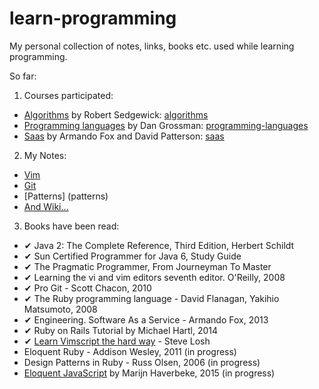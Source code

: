 # learn-programming

My personal collection of notes, links, books etc. used while learning programming.

So far:

1. Courses participated:
  - [Algorithms](https://www.coursera.org/course/algs4partI) by Robert Sedgewick: [algorithms](course/algorithms)
  - [Programming languages](https://www.coursera.org/course/proglang) by Dan Grossman: [programming-languages](course/programming-languages)
  - [Saas](https://www.edx.org/course/engineering-software-service-uc-berkeleyx-cs169-1x) by Armando Fox and David Patterson: [saas](course/saas)
2. My Notes:
  - [Vim](note/vim.md)
  - [Git](note/git.md)
  - [Patterns] (patterns)
  - [And Wiki...](https://github.com/veelenga/learn-programming/wiki)
3. Books have been read:
  * ✔ Java 2: The Complete Reference, Third Edition, Herbert Schildt
  * ✔ Sun Certified Programmer for Java 6, Study Guide
  * ✔ The Pragmatic Programmer, From Journeyman To Master
  * ✔ Learning the vi and vim editors seventh editor. O'Reilly, 2008
  * ✔ Pro Git - Scott Chacon, 2010
  * ✔ The Ruby programming language - David Flanagan, Yakihio Matsumoto, 2008
  * ✔ Engineering. Software As a Service - Armando Fox, 2013
  * ✔ Ruby on Rails Tutorial by Michael Hartl, 2014
  * ✔ [Learn Vimscript the hard way](http://learnvimscriptthehardway.stevelosh.com/) - Steve Losh
  * Eloquent Ruby - Addison Wesley, 2011 (in progress)
  * Design Patterns in Ruby - Russ Olsen, 2006 (in progress)
  * [Eloquent JavaScript](http://eloquentjavascript.net) by Marijn Haverbeke, 2015 (in progress)
